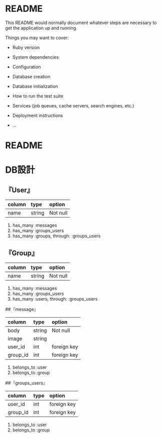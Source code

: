 # README

This README would normally document whatever steps are necessary to get the
application up and running.

Things you may want to cover:

* Ruby version

* System dependencies

* Configuration

* Database creation

* Database initialization

* How to run the test suite

* Services (job queues, cache servers, search engines, etc.)

* Deployment instructions

* ...
# README

# DB設計
## 『User』

| column   | type        | option         |
|:---------|:------------|:---------------|
| name     | string      | Not null       |

1. has_many :messages
2. has_many :groups_users
3. has_many :groups, through: :groups_users



## 『Group』

| column   | type        | option         |
|:---------|:------------|:---------------|
| name     | string      | Not null       |

1. has_many :messages
2. has_many :groups_users
3. has_many :users, through: :groups_users


##『message』

| column   | type        | option         |
|:---------|:------------|:---------------|
| body     | string        | Not null       |
| image    | string      |                |
| user_id  | int         | foreign key    |
| group_id | int         | foreign key    |

1. belongs_to :user
2. belongs_to :group


##『groups_users』

| column   | type        | option         |
|:---------|:------------|:---------------|
| user_id  | int         | foreign key    |
| group_id | int         | foreign key    |

1. belongs_to :user
2. belongs_to :group